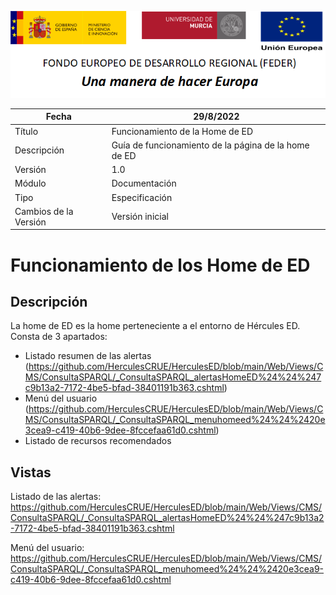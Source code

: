 ![](./media/CabeceraDocumentosMD.png)

| Fecha         | 29/8/2022                                                   |
| ------------- | ------------------------------------------------------------ |
|Título|Funcionamiento de la Home de ED|
|Descripción|Guía de funcionamiento de la página de la home de ED|
|Versión|1.0|
|Módulo|Documentación|
|Tipo|Especificación|
|Cambios de la Versión|Versión inicial|

# Funcionamiento de los Home de ED

## Descripción
La home de ED es la home perteneciente a el entorno de Hércules ED.
Consta de 3 apartados:
- Listado resumen de las alertas (https://github.com/HerculesCRUE/HerculesED/blob/main/Web/Views/CMS/ConsultaSPARQL/_ConsultaSPARQL_alertasHomeED%24%24%247c9b13a2-7172-4be5-bfad-38401191b363.cshtml)
- Menú del usuario (https://github.com/HerculesCRUE/HerculesED/blob/main/Web/Views/CMS/ConsultaSPARQL/_ConsultaSPARQL_menuhomeed%24%24%2420e3cea9-c419-40b6-9dee-8fccefaa61d0.cshtml)
- Listado de recursos recomendados

## Vistas

Listado de las alertas: https://github.com/HerculesCRUE/HerculesED/blob/main/Web/Views/CMS/ConsultaSPARQL/_ConsultaSPARQL_alertasHomeED%24%24%247c9b13a2-7172-4be5-bfad-38401191b363.cshtml

Menú del usuario: https://github.com/HerculesCRUE/HerculesED/blob/main/Web/Views/CMS/ConsultaSPARQL/_ConsultaSPARQL_menuhomeed%24%24%2420e3cea9-c419-40b6-9dee-8fccefaa61d0.cshtml
